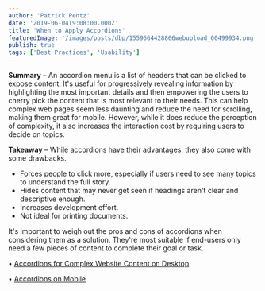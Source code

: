 ```yaml
---
author: 'Patrick Pentz'
date: '2019-06-04T9:08:00.000Z'
title: 'When to Apply Accordions'
featuredImage: '/images/posts/dbp/1559664428866webupload_00499934.png'
publish: true
tags: ['Best Practices', 'Usability']
---
```


**Summary** – An accordion menu is a list of headers that can be clicked to expose content. It's useful for progressively revealing information by highlighting the most important details and then empowering the users to cherry pick the content that is most relevant to their needs. This can help complex web pages seem less daunting and reduce the need for scrolling, making them great for mobile. However, while it does reduce the perception of complexity, it also increases the interaction cost by requiring users to decide on topics.

**Takeaway** – While accordions have their advantages, they also come with some drawbacks.

-   Forces people to click more, especially if users need to see many topics to understand the full story.
-   Hides content that may never get seen if headings aren't clear and descriptive enough.
-   Increases development effort.
-   Not ideal for printing documents.

It's important to weigh out the pros and cons of accordions when considering them as a solution. They're most suitable if end-users only need a few pieces of content to complete their goal or task.

• [Accordions for Complex Website Content on Desktop](https://www.nngroup.com/articles/accordions-complex-content/)

• [Accordions on Mobile](https://www.nngroup.com/articles/mobile-accordions/)
